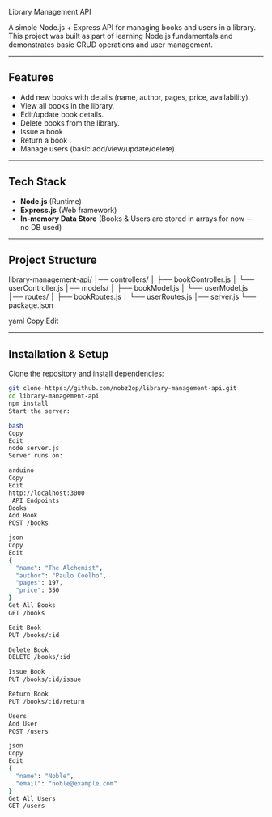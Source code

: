  Library Management API

A simple Node.js + Express API for managing books and users in a library.  
This project was built as part of learning Node.js fundamentals and demonstrates basic CRUD operations and user management.

---

## Features
- Add new books with details (name, author, pages, price, availability).
- View all books in the library.
- Edit/update book details.
- Delete books from the library.
- Issue a book .
- Return a book .
- Manage users (basic add/view/update/delete).

---

## Tech Stack
- **Node.js** (Runtime)
- **Express.js** (Web framework)
- **In-memory Data Store** (Books & Users are stored in arrays for now — no DB used)

---

##  Project Structure
library-management-api/
│── controllers/
│ ├── bookController.js
│ └── userController.js
│── models/
│ ├── bookModel.js
│ └── userModel.js
│── routes/
│ ├── bookRoutes.js
│ └── userRoutes.js
│── server.js
└── package.json

yaml
Copy
Edit

---

## Installation & Setup
Clone the repository and install dependencies:

```bash
git clone https://github.com/nobz2op/library-management-api.git
cd library-management-api
npm install
Start the server:

bash
Copy
Edit
node server.js
Server runs on:

arduino
Copy
Edit
http://localhost:3000
 API Endpoints
Books 
Add Book
POST /books

json
Copy
Edit
{
  "name": "The Alchemist",
  "author": "Paulo Coelho",
  "pages": 197,
  "price": 350
}
Get All Books
GET /books

Edit Book
PUT /books/:id

Delete Book
DELETE /books/:id

Issue Book
PUT /books/:id/issue

Return Book
PUT /books/:id/return

Users 
Add User
POST /users

json
Copy
Edit
{
  "name": "Noble",
  "email": "noble@example.com"
}
Get All Users
GET /users

